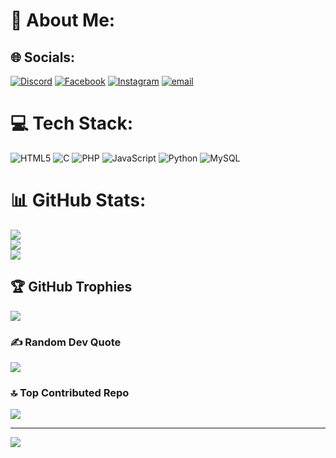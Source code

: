 # 💫 About Me:



## 🌐 Socials:
[![Discord](https://img.shields.io/badge/Discord-%237289DA.svg?logo=discord&logoColor=white)](https://discord.gg/714843869111648276) [![Facebook](https://img.shields.io/badge/Facebook-%231877F2.svg?logo=Facebook&logoColor=white)](https://facebook.com/KrishnaaaShr) [![Instagram](https://img.shields.io/badge/Instagram-%23E4405F.svg?logo=Instagram&logoColor=white)](https://instagram.com/_krish.na_._) [![email](https://img.shields.io/badge/Email-D14836?logo=gmail&logoColor=white)](mailto:krishnasharanshrestha@gmail.com) 

# 💻 Tech Stack:
![HTML5](https://img.shields.io/badge/html5-%23E34F26.svg?style=for-the-badge&logo=html5&logoColor=white) ![C](https://img.shields.io/badge/c-%2300599C.svg?style=for-the-badge&logo=c&logoColor=white) ![PHP](https://img.shields.io/badge/php-%23777BB4.svg?style=for-the-badge&logo=php&logoColor=white) ![JavaScript](https://img.shields.io/badge/javascript-%23323330.svg?style=for-the-badge&logo=javascript&logoColor=%23F7DF1E) ![Python](https://img.shields.io/badge/python-3670A0?style=for-the-badge&logo=python&logoColor=ffdd54) ![MySQL](https://img.shields.io/badge/mysql-4479A1.svg?style=for-the-badge&logo=mysql&logoColor=white)
# 📊 GitHub Stats:
![](https://github-readme-stats.vercel.app/api?username=krishna-stha&theme=radical&hide_border=false&include_all_commits=true&count_private=true)<br/>
![](https://github-readme-streak-stats.herokuapp.com/?user=krishna-stha&theme=radical&hide_border=false)<br/>
![](https://github-readme-stats.vercel.app/api/top-langs/?username=krishna-stha&theme=radical&hide_border=false&include_all_commits=true&count_private=true&layout=compact)

## 🏆 GitHub Trophies
![](https://github-profile-trophy.vercel.app/?username=krishna-stha&theme=radical&no-frame=false&no-bg=false&margin-w=4)

### ✍️ Random Dev Quote
![](https://quotes-github-readme.vercel.app/api?type=horizontal&theme=radical)

### 🔝 Top Contributed Repo
![](https://github-contributor-stats.vercel.app/api?username=krishna-stha&limit=5&theme=neon&combine_all_yearly_contributions=true)

---
[![](https://visitcount.itsvg.in/api?id=krishna-stha&icon=6&color=1)](https://visitcount.itsvg.in)

<!-- Proudly created with GPRM ( https://gprm.itsvg.in ) -->
